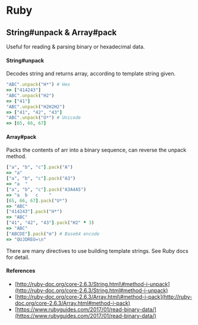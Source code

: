 # Ruby

## String\#unpack & Array\#pack

Useful for reading & parsing binary or hexadecimal data.

#### String\#unpack

Decodes string and returns array, according to template string given.

```ruby
"ABC".unpack("H*") # Hex
=> ["414243"]
"ABC".unpack("H2")
=> ["41"]
"ABC".unpack("H2H2H2")
=> ["41", "42", "43"]
"ABC".unpack("U*") # Unicode
=> [65, 66, 67]
```

#### Array\#pack

Packs the contents of arr into a binary sequence, can reverse the unpack method.

```ruby
["a", "b", "c"].pack("A")
=> "a"
["a", "b", "c"].pack("A3")
=> "a  "
["a", "b", "c"].pack("A3A4A5")
=> "a  b   c    "
[65, 66, 67].pack("U*")
=> "ABC"
["414243"].pack("H*")
=> "ABC"
["41", "42", "43"].pack("H2" * 3)
=> "ABC"
["ABCDE"].pack("m") # Base64 encode
=> "QUJDREU=\n"
```

There are many directives to use building template strings. See Ruby docs for detail.

#### References

* [http://ruby-doc.org/core-2.6.3/String.html\#method-i-unpack](http://ruby-doc.org/core-2.6.3/String.html#method-i-unpack)
* [http://ruby-doc.org/core-2.6.3/Array.html\#method-i-pack](http://ruby-doc.org/core-2.6.3/Array.html#method-i-pack)
* [https://www.rubyguides.com/2017/01/read-binary-data/](https://www.rubyguides.com/2017/01/read-binary-data/)

